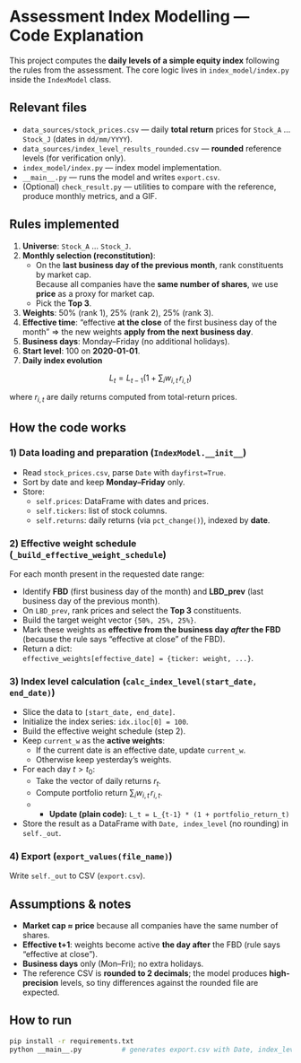 # Assessment Index Modelling — Code Explanation

This project computes the **daily levels of a simple equity index** following the rules from the assessment.
The core logic lives in `index_model/index.py` inside the `IndexModel` class.

## Relevant files

- `data_sources/stock_prices.csv` — daily **total return** prices for `Stock_A` … `Stock_J` (dates in `dd/mm/YYYY`).
- `data_sources/index_level_results_rounded.csv` — **rounded** reference levels (for verification only).
- `index_model/index.py` — index model implementation.
- `__main__.py` — runs the model and writes `export.csv`.
- (Optional) `check_result.py` — utilities to compare with the reference, produce monthly metrics, and a GIF.

## Rules implemented

1. **Universe**: `Stock_A` … `Stock_J`.
2. **Monthly selection (reconstitution)**:
   - On the **last business day of the previous month**, rank constituents by market cap.  
     Because all companies have the **same number of shares**, we use **price** as a proxy for market cap.
   - Pick the **Top 3**.
3. **Weights**: 50% (rank 1), 25% (rank 2), 25% (rank 3).
4. **Effective time**: “effective **at the close** of the first business day of the month” ⇒ the new weights **apply from the next business day**.
5. **Business days**: Monday–Friday (no additional holidays).
6. **Start level**: 100 on **2020-01-01**.
7. **Daily index evolution**

$$
L_t = L_{t-1}\left(1 + \sum_{i} w_{i,t}\, r_{i,t}\right)
$$

where $r_{i,t}$ are daily returns computed from total-return prices.

## How the code works

### 1) Data loading and preparation (`IndexModel.__init__`)
- Read `stock_prices.csv`, parse `Date` with `dayfirst=True`.
- Sort by date and keep **Monday–Friday** only.
- Store:
  - `self.prices`: DataFrame with dates and prices.
  - `self.tickers`: list of stock columns.
  - `self.returns`: daily returns (via `pct_change()`), indexed by **date**.

### 2) Effective weight schedule (`_build_effective_weight_schedule`)
For each month present in the requested date range:
- Identify **FBD** (first business day of the month) and **LBD_prev** (last business day of the previous month).
- On `LBD_prev`, rank prices and select the **Top 3** constituents.
- Build the target weight vector `{50%, 25%, 25%}`.
- Mark these weights as **effective from the business day *after* the FBD** (because the rule says “effective at close” of the FBD).
- Return a dict:  
  `effective_weights[effective_date] = {ticker: weight, ...}`.

### 3) Index level calculation (`calc_index_level(start_date, end_date)`)

- Slice the data to `[start_date, end_date]`.
- Initialize the index series: `idx.iloc[0] = 100`.
- Build the effective weight schedule (step 2).
- Keep `current_w` as the **active weights**:
  - If the current date is an effective date, update `current_w`.
  - Otherwise keep yesterday’s weights.
- For each day $t>t_0$:
  - Take the vector of daily returns $r_t$.
  - Compute portfolio return $\sum_{i} w_{i,t}\, r_{i,t}$.
  - - **Update (plain code):** `L_t = L_{t-1} * (1 + portfolio_return_t)`
- Store the result as a DataFrame with `Date, index_level` (no rounding) in `self._out`.



### 4) Export (`export_values(file_name)`)
Write `self._out` to CSV (`export.csv`).

## Assumptions & notes

- **Market cap ≈ price** because all companies have the same number of shares.
- **Effective t+1**: weights become active **the day after** the FBD (rule says “effective at close”).
- **Business days** only (Mon–Fri); no extra holidays.
- The reference CSV is **rounded to 2 decimals**; the model produces **high-precision** levels, so tiny differences against the rounded file are expected.

## How to run

```bash
pip install -r requirements.txt
python __main__.py          # generates export.csv with Date, index_level

